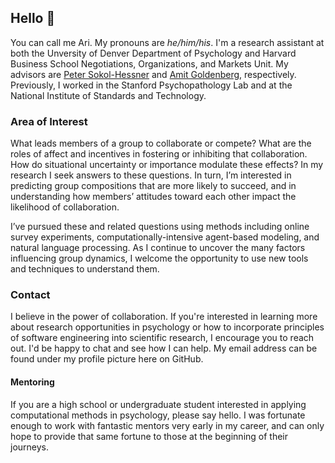 ## Hello :wave:

You can call me Ari. My pronouns are _he/him/his_. I'm a research assistant at 
both the Unversity of Denver Department of Psychology and Harvard Business School 
Negotiations, Organizations, and  Markets Unit. My advisors are 
[Peter Sokol-Hessner](http://www.sokolhessnerlab.com/) 
and [Amit Goldenberg](https://amitgoldenberg.com/), respectively. Previously,
I worked in the Stanford Psychopathology Lab and at the National Institute of 
Standards and Technology.

### Area of Interest

What leads members of a group to collaborate or compete? What are the roles of affect
and incentives in fostering or inhibiting that collaboration. How do situational 
uncertainty or importance modulate these effects? In my research I seek answers to 
these questions. In turn, I’m interested in predicting group compositions that are 
more likely to succeed, and in understanding how members’ attitudes toward each 
other impact the likelihood of collaboration.

I’ve pursued these and related questions using methods including online survey experiments, 
computationally-intensive agent-based modeling, and natural language processing. As I continue
to uncover the many factors influencing group dynamics, I welcome the opportunity to use
new tools and techniques to understand them.

### Contact

I believe in the power of collaboration. If you're interested in
learning more about research opportunities in psychology or how to incorporate principles of software engineering 
into scientific research, I encourage you to reach out. I'd be happy to chat 
and see how I can help. My email address can be found under my profile 
picture here on GitHub.

#### Mentoring

If you are a high school or undergraduate student interested in applying computational
methods in psychology, please say hello. I was fortunate enough to work with
fantastic mentors very early in my career, and can only hope to provide that
same fortune to those at the beginning of their journeys.

<!--
**aridyckovsky/aridyckovsky** is a ✨ _special_ ✨ repository because its `README.md` (this file) appears on your GitHub profile.

Here are some ideas to get you started:

- 🔭 I’m currently working on ...
- 🌱 I’m currently learning ...
- 👯 I’m looking to collaborate on ...
- 🤔 I’m looking for help with ...
- 💬 Ask me about ...
- 📫 How to reach me: ...
- 😄 Pronouns: ...
- ⚡ Fun fact: ...
-->
